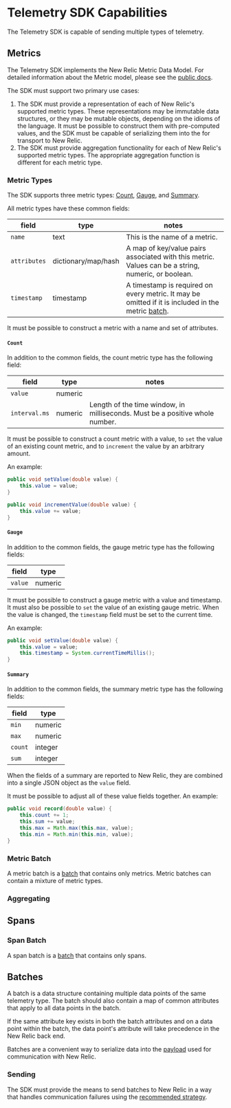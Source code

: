 # Telemetry SDK Capabilities

The Telemetry SDK is capable of sending multiple types of telemetry.

## Metrics

The Telemetry SDK implements the New Relic Metric Data Model.  For detailed information
about the Metric model, please see the [public docs](link_to_documentation).

The SDK must support two primary use cases:
1. The SDK must provide a representation of each of New Relic's supported metric types.
   These representations may be immutable data structures, or they may be mutable objects,
   depending on the idioms of the language.  It must be possible to construct them with
   pre-computed values, and the SDK must be capable of serializing them into the for
   transport to New Relic.
2. The SDK must provide aggregation functionality for each of New Relic's supported metric
   types.  The appropriate aggregation function is different for each metric type.

### Metric Types

The SDK supports three metric types: [Count](#count), [Gauge](#gauge), and [Summary](#summary).

All metric types have these common fields:

| field  | type | notes |
| ------ | ---- | ----- |
| `name` | text | This is the name of a metric. |
| `attributes` | dictionary/map/hash | A map of key/value pairs associated with this metric.  Values can be a string, numeric, or boolean. |
| `timestamp`  | timestamp | A timestamp is required on every metric.  It may be omitted if it is included in the metric [batch](#metric-batch). |

It must be possible to construct a metric with a name and set of attributes.

#### `Count`

  In addition to the common fields, the count metric type has the following field:

  | field | type | notes |
  | ----- | ---- | ----- |
  | `value` | numeric | |
  | `interval.ms` | numeric | Length of the time window, in milliseconds.  Must be a positive whole number. |

  It must be possible to construct a count metric with a value, to `set` the value of an
  existing count metric, and to `increment` the value by an arbitrary amount.

  An example:
  ```java
  public void setValue(double value) {
      this.value = value;
  }

  public void incrementValue(double value) {
      this.value += value;
  }
  ```

#### `Gauge`

  In addition to the common fields, the gauge metric type has the following fields:

  | field  | type |
  | ------ | ---- |
  | `value` | numeric |

  It must be possible to construct a gauge metric with a value and timestamp.  It must
  also be possible to `set` the value of an existing gauge metric. When the value is
  changed, the `timestamp` field must be set to the current time.

  An example:
  ```java
  public void setValue(double value) {
      this.value = value;
      this.timestamp = System.currentTimeMillis();
  }
  ```

#### `Summary`

  In addition to the common fields, the summary metric type has the following fields:

  | field  | type |
  | ------ | ---- |
  | `min` | numeric |
  | `max` | numeric |
  | `count` | integer |
  | `sum` | integer |

  When the fields of a summary are reported to New Relic, they are combined into a single
  JSON object as the `value` field.

  It must be possible to adjust all of these value fields together.
  An example:
  ```java
  public void record(double value) {
      this.count += 1;
      this.sum += value;
      this.max = Math.max(this.max, value);
      this.min = Math.min(this.min, value);
  }
  ```

### Metric Batch

  A metric batch is a [batch](#batches) that contains only metrics.  Metric batches can
  contain a mixture of metric types.

### Aggregating



## Spans



### Span Batch

  A span batch is a [batch](#batches) that contains only spans.

## Batches

A batch is a data structure containing multiple data points of the same telemetry type.
The batch should also contain a map of common attributes that apply to all data points in
the batch.

If the same attribute key exists in both the batch attributes and on a data point within
the batch, the data point's attribute will take precedence in the New Relic back end.

Batches are a convenient way to serialize data into the
[payload](./communication.md#payload) used for communication with New Relic.

### Sending

  The SDK must provide the means to send batches to New Relic in a way that
  handles communication failures using the
  [recommended strategy](./communication.md#graceful-degradation).
